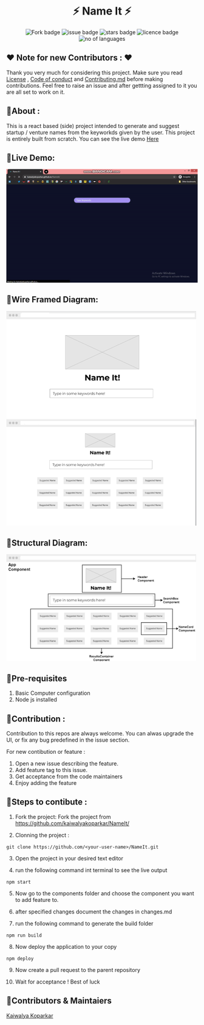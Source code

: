 <h1 align="center">
    ⚡ Name It ⚡
</h1>

<div align="center">

![Fork badge](https://img.shields.io/github/forks/kaiwalyakoparkar/NameIt)
![issue badge](https://img.shields.io/github/issues/kaiwalyakoparkar/NameIt)
![stars badge](https://img.shields.io/github/stars/kaiwalyakoparkar/NameIt)
![licence badge](https://img.shields.io/github/license/kaiwalyakoparkar/NameIt)
![no of languages](https://img.shields.io/github/languages/count/kaiwalyakoparkar/NameIt)


</div>

## ❤️ Note for new Contributors : ❤️
Thank you very much for considering this project. Make sure you read [License](License.md) , [Code of conduct](CODE_OF_CONDUCT.md) and [Contributing.md](CONTRIBUTING.md) before making contributions. Feel free to raise an issue and after gettting assigned to it you are all set to work on it.
## 📌About :

This is a react based (side) project intended to generate and suggest startup / venture names from the keyworkds given by the user. This project is entirely built from scratch. You can see the live demo [Here](https://kaiwalyakoparkar.github.io/NameIt)

## 📌Live Demo:

![Live Demo](./doc_images/NameIt.gif)

## 📌Wire Framed Diagram:

<img src = "./doc_images/WireFrame1.png" width="500px"/>
<img src = "./doc_images/WireFrame2.png" width="500px"/>

## 📌Structural Diagram:

<img src = "./doc_images/Structural.png" width="500px"/>

## 📌Pre-requisites

1. Basic Computer configuration
2. Node js installed

## 📌Contribution :

Contribution to this repos are always welcome. You can alwas upgrade the UI, or fix any bug predefined in the issue section.

For new contibution or feature : 

1. Open a new issue describing the feature.
2. Add feature tag to this issue.
3. Get acceptance from the code maintainers
4. Enjoy adding the feature

## 📌Steps to contibute :

1. Fork the project:
Fork the project from https://github.com/kaiwalyakoparkar/NameIt/

2. Clonning the project :
```git
git clone https://github.com/<your-user-name>/NameIt.git
```
3. Open the project in your desired text editor

4. run the following command int terminal to see the live output
```node
npm start
```
5. Now go to the components folder and choose the component you want to add feature to.

6. after specified changes document the changes in changes.md

7. run the following command to generate the build folder
```node
npm run build
```
8. Now deploy the application to your copy
```node
npm deploy
```
9. Now create a pull request to the parent repository

10. Wait for acceptance ! Best of luck

## 📌Contributors & Maintaiers
[Kaiwalya Koparkar](https://kaiwalyakoparkar.github.io/)
